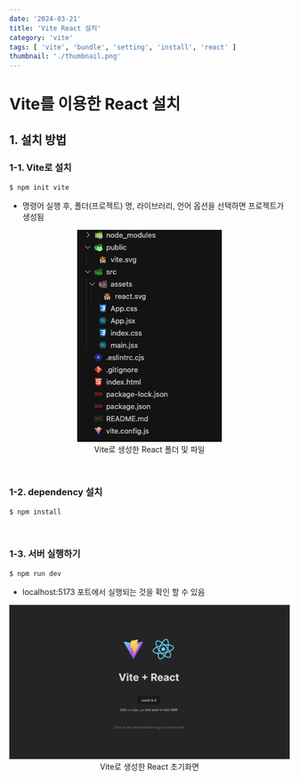 ```yaml
---
date: '2024-03-21'
title: 'Vite React 설치'
category: 'vite'
tags: [ 'vite', 'bundle', 'setting', 'install', 'react' ]
thumbnail: './thumbnail.png'
---
```


# Vite를 이용한 React 설치

## 1. 설치 방법

### 1-1. Vite로 설치

```bash
$ npm init vite
```

- 명령어 실행 후, 폴더(프로젝트) 명, 라이브러리, 언어 옵션을 선택하면 프로젝트가 생성됨

<p align="center">
    <img src="Vite_files.png" alt="Vite_files"><br/>
    <span>Vite로 생성한 React 폴더 및 파일</span>
</p>

<br/>

### 1-2. dependency 설치

```bash
$ npm install
```

<br/>

### 1-3. 서버 실행하기

```bash
$ npm run dev
```

- localhost:5173 포트에서 실행되는 것을 확인 할 수 있음

<p align="center">
    <img src="Vite_react.png" alt="Vite_react"><br/>
    <span>Vite로 생성한 React 초기화면</span>
</p>

[//]: # (---)

[//]: # ()

[//]: # (## Source)

[//]: # ()

[//]: # (- [<>]&#40;<>&#41;)

